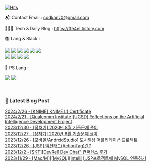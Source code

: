 [![Hits](https://hits.seeyoufarm.com/api/count/incr/badge.svg?url=https%3A%2F%2Fgithub.com%2Fffe4el&count_bg=%23FF7676&title_bg=%23000000&icon=openai.svg&icon_color=%23E5A0A0&title=hits&edge_flat=false)](https://hits.seeyoufarm.com)

📬  Contact Email : codkan20@gmail.com

👨🏻‍💻  Tech & Daily Blog : https://ffe4el.tistory.com

<!-- 사용하는 언어와 도구들 -->
📚  Lang & Stack :<br><br>
<img src="https://img.shields.io/badge/python-3776AB?style=for-the-badge&logo=python&logoColor=white">
<img src="https://img.shields.io/badge/c++-00599C?style=for-the-badge&logo=c%2B%2B&logoColor=white">
<img src="https://img.shields.io/badge/java-007396?style=for-the-badge&logo=java&logoColor=white">
<img src="https://img.shields.io/badge/html5-E34F26?style=for-the-badge&logo=html5&logoColor=white">
<img src="https://img.shields.io/badge/css-1572B6?style=for-the-badge&logo=css3&logoColor=white">
<img src="https://img.shields.io/badge/javascript-F7DF1E?style=for-the-badge&logo=javascript&logoColor=black"><br>
<img src="https://img.shields.io/badge/spring-6DB33F?style=for-the-badge&logo=spring&logoColor=white">
<img src="https://img.shields.io/badge/springboot-6DB33F?style=for-the-badge&logo=springboot&logoColor=white">
<img src="https://img.shields.io/badge/django-092E20?style=for-the-badge&logo=django&logoColor=white">
<img src="https://img.shields.io/badge/flask-000000?style=for-the-badge&logo=flask&logoColor=white">
<br><br>
🧩  PS Lang :<br><br>
<img src="https://img.shields.io/badge/python-3776AB?style=for-the-badge&logo=python&logoColor=white">
<img src="https://img.shields.io/badge/c++-00599C?style=for-the-badge&logo=c%2B%2B&logoColor=white">

<br> 

<h3>🤩 Latest Blog Post</h3>



[2024/2/26 - [KNIME] KNIME L1 Certificate](https://ffe4el.tistory.com/116) <br>
[2024/2/21 - [Qualcomm Institute][UCSD] Reflections on the Artificial Intelligence Development Project](https://ffe4el.tistory.com/115) <br>
[2023/12/30 - [정처기] 2020년 8월 기출문제 풀이](https://ffe4el.tistory.com/113) <br>
[2023/12/27 - [정처기] 2020년 6월 기출문제 풀이](https://ffe4el.tistory.com/112) <br>
[2023/12/26 - [모바일/AndroidStudio] 도시열섬 어플리케이션 프로젝트](https://ffe4el.tistory.com/111) <br>
[2023/12/26 - [JSP] 액션태그(ActionTag)란?](https://ffe4el.tistory.com/110) <br>
[2023/12/2 - [SKT][DevRel] Dev Chat&quot; 컨퍼런스 후기](https://ffe4el.tistory.com/109) <br>
[2023/11/29 - [Mac/M1][MySQL][intellij] JSP프로젝트에 MySQL 연동하기](https://ffe4el.tistory.com/108) <br>
